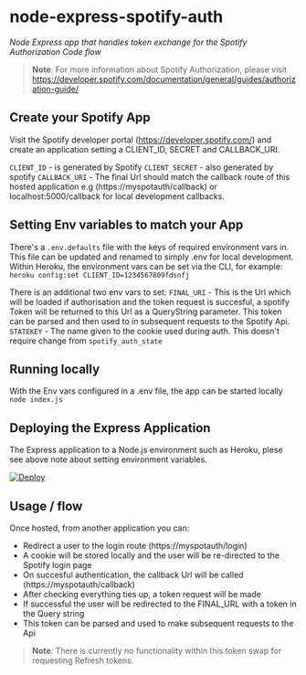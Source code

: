# node-express-spotify-auth
*Node Express app that handles token exchange for the Spotify Authorization Code flow*

> **Note**: For more information about Spotify Authorization, please visit https://developer.spotify.com/documentation/general/guides/authorization-guide/

## Create your Spotify App
Visit the Spotify developer portal (https://developer.spotify.com/) and create an application setting a CLIENT_ID, SECRET and CALLBACK_URI. 

`CLIENT_ID` - is generated by Spotify
`CLIENT_SECRET` - also generated by spotify
`CALLBACK_URI` - The final Url should match the callback route of this hosted application e.g (https://myspotauth/callback) or localhost:5000/callback for local development callbacks.

## Setting Env variables to match your App
There's a `.env.defaults` file with the keys of required environment vars in. This file can be updated and renamed to simply .env for local development. Within Heroku, the environment vars can be set via the CLI, for example: `heroku config:set CLIENT_ID=1234567809fdsnfj`

There is an additional two env vars to set:
`FINAL_URI` - This is the Url which will be loaded if authorisation and the token request is succesful, a spotify Token will be returned to this Url as a QueryString parameter. This token can be parsed and then used to in subsequent requests to the Spotify Api.
`STATEKEY` - The name given to the cookie used during auth. This doesn't require change from `spotify_auth_state`

## Running locally
With the Env vars configured in a .env file, the app can be started locally `node index.js`

## Deploying the Express Application
The Express application to a Node.js environment such as Heroku, plese see above note about setting environment variables.

[![Deploy](https://www.herokucdn.com/deploy/button.svg)](https://heroku.com/deploy)

## Usage / flow
Once hosted, from another application you can:

* Redirect a user to the login route (https://myspotauth/login)
* A cookie will be stored locally and the user will be re-directed to the Spotify login page
* On succesful authentication, the callback Url will be called (https://myspotauth/callback)
* After checking everything ties up, a token request will be made
* If successful the user will be redirected to the FINAL_URL with a token in the Query string
* This token can be parsed and used to make subsequent requests to the Api

> **Note**: There is currently no functionality within this token swap for requesting Refresh tokens.